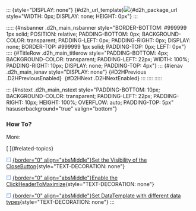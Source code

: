 ::: {style="DISPLAY: none"}
[](ms-xhelp:///?Id=d2h_url_template){#d2h_url_template}![](!package_url!){#d2h_package_url style="WIDTH: 0px; DISPLAY: none; HEIGHT: 0px"}
:::

::::: {#nsbanner .d2h_main_nsbanner style="BORDER-BOTTOM: #999999 1px solid; POSITION: relative; PADDING-BOTTOM: 0px; BACKGROUND-COLOR: transparent; PADDING-LEFT: 0px; PADDING-RIGHT: 0px; DISPLAY: none; BORDER-TOP: #999999 1px solid; PADDING-TOP: 0px; LEFT: 0px"}
:::: {#TitleRow .d2h_main_titlerow style="PADDING-BOTTOM: 4px; BACKGROUND-COLOR: transparent; PADDING-LEFT: 22px; WIDTH: 100%; PADDING-RIGHT: 10px; DISPLAY: none; PADDING-TOP: 4px"}
::: {#ienav .d2h_main_ienav style="DISPLAY: none"}
[](ms-xhelp:///?Id=b815b48d-f81b-4470-aca7-aa4419e09531){#D2HPrevious .D2HPreviousEnabled}  [](ms-xhelp:///?Id=76812102-932b-4fa5-a34b-3d9f22fdfc9a){#D2HNext .D2HNextEnabled}
:::
::::
:::::

::: {#nstext .d2h_main_nstext style="PADDING-BOTTOM: 10px; BACKGROUND-COLOR: transparent; PADDING-LEFT: 22px; PADDING-RIGHT: 10px; HEIGHT: 100%; OVERFLOW: auto; PADDING-TOP: 5px" hasuserbackground="true" valign="bottom"}
### How To?

More:

[ ]{#related-topics}

[![](../button.gif){border="0" align="absMiddle"}Set the Visibility of the CloseButton](ms-xhelp:///?Id=8b104733-4f3f-426d-8a79-45ef738a4993){style="TEXT-DECORATION: none"}

[![](../button.gif){border="0" align="absMiddle"}Enable the ClickHeaderToMaximize](ms-xhelp:///?Id=945bbcb7-d112-4963-a02f-9df916a44b44){style="TEXT-DECORATION: none"}

[![](../button.gif){border="0" align="absMiddle"}Set DataTemplate with different data types](ms-xhelp:///?Id=1502e382-2eff-43d0-809e-b900e4fbff52){style="TEXT-DECORATION: none"}
:::
